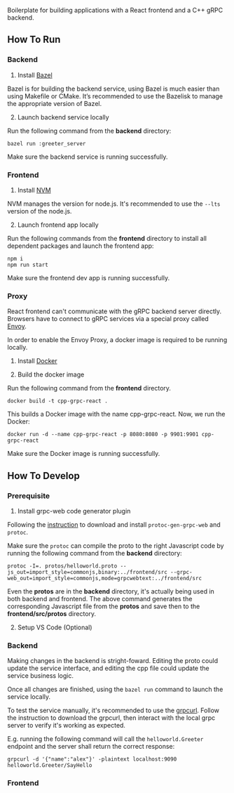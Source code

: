 Boilerplate for building applications with a React frontend and a C++ gRPC backend.

## How To Run

### Backend
1. Install [Bazel](https://bazel.build/install)

Bazel is for building the backend service, using Bazel is much easier than using Makefile or CMake. It’s recommended to use the Bazelisk to manage the appropriate version of Bazel.

2. Launch backend service locally

Run the following command from the **backend** directory:
```
bazel run :greeter_server
```
Make sure the backend service is running successfully.

### Frontend

1. Install [NVM](https://github.com/nvm-sh/nvm#installing-and-updating)

NVM manages the version for node.js. It's recommended to use the `--lts` version of the node.js.

2. Launch frontend app locally

Run the following commands from the **frontend** directory to install all dependent packages and launch the frontend app:
```
npm i
npm run start
```
Make sure the frontend dev app is running successfully.

### Proxy

React frontend can't communicate with the gRPC backend server directly. Browsers have to connect to gRPC services via a special proxy called [Envoy](https://github.com/envoyproxy/envoy).

In order to enable the Envoy Proxy, a docker image is required to be running locally.

1. Install [Docker](https://docs.docker.com/get-docker/)

2. Build the docker image

Run the following command from the **frontend** directory.
```
docker build -t cpp-grpc-react .
```
This builds a Docker image with the name cpp-grpc-react. Now, we run the Docker:
```
docker run -d --name cpp-grpc-react -p 8080:8080 -p 9901:9901 cpp-grpc-react
```
Make sure the Docker image is running successfully.

## How To Develop

### Prerequisite

1. Install grpc-web code generator plugin

Following the [instruction](https://github.com/grpc/grpc-web#code-generator-plugin) to download and install `protoc-gen-grpc-web` and `protoc`.

Make sure the `protoc` can compile the proto to the right Javascript code by running the following command from the **backend** directory:
```
protoc -I=. protos/helloworld.proto --js_out=import_style=commonjs,binary:../frontend/src --grpc-web_out=import_style=commonjs,mode=grpcwebtext:../frontend/src
```
Even the **protos** are in the **backend** directory, it's actually being used in both backend and frontend. The above command generates the corresponding Javascript file from the **protos** and save then to the **frontend/src/protos** directory.

2. Setup VS Code (Optional)

### Backend

Making changes in the backend is stright-foward. Editing the proto could update the service interface, and editing the cpp file could update the service business logic.

Once all changes are finished, using the `bazel run` command to launch the service locally.

To test the service manually, it's recommended to use the [grpcurl](https://github.com/fullstorydev/grpcurl). Follow the instruction to download the grpcurl, then interact with the local grpc server to verify it's working as expected.

E.g. running the following command will call the `helloworld.Greeter` endpoint and the server shall return the correct response:
```
grpcurl -d '{"name":"alex"}' -plaintext localhost:9090 helloworld.Greeter/SayHello
```

### Frontend